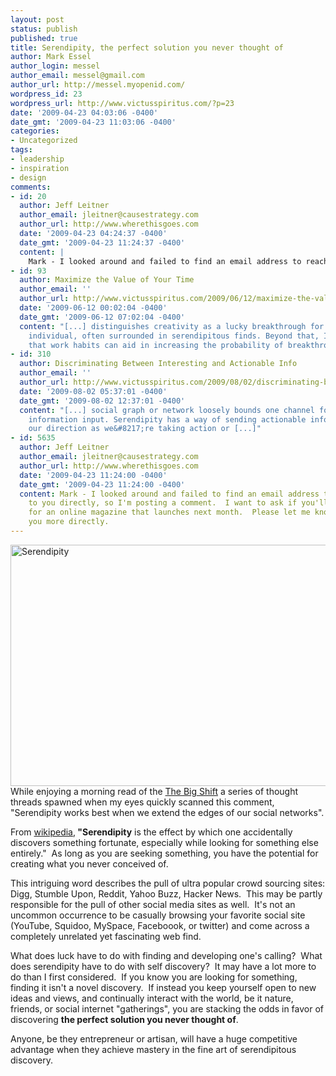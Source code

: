 ```yaml
---
layout: post
status: publish
published: true
title: Serendipity, the perfect solution you never thought of
author: Mark Essel
author_login: messel
author_email: messel@gmail.com
author_url: http://messel.myopenid.com/
wordpress_id: 23
wordpress_url: http://www.victusspiritus.com/?p=23
date: '2009-04-23 04:03:06 -0400'
date_gmt: '2009-04-23 11:03:06 -0400'
categories:
- Uncategorized
tags:
- leadership
- inspiration
- design
comments:
- id: 20
  author: Jeff Leitner
  author_email: jleitner@causestrategy.com
  author_url: http://www.wherethisgoes.com
  date: '2009-04-23 04:24:37 -0400'
  date_gmt: '2009-04-23 11:24:37 -0400'
  content: |
    Mark - I looked around and failed to find an email address to reach out to you directly, so I'm posting a comment.  I want to ask if you'll do some writing for an online magazine that launches next month.  Please let me know how to reach you more directly.
- id: 93
  author: Maximize the Value of Your Time
  author_email: ''
  author_url: http://www.victusspiritus.com/2009/06/12/maximize-the-value-of-your-time/
  date: '2009-06-12 00:02:04 -0400'
  date_gmt: '2009-06-12 07:02:04 -0400'
  content: "[...] distinguishes creativity as a lucky breakthrough for a hardworking
    individual, often surrounded in serendipitous finds. Beyond that, I am confident
    that work habits can aid in increasing the probability of breakthrough [...]"
- id: 310
  author: Discriminating Between Interesting and Actionable Info
  author_email: ''
  author_url: http://www.victusspiritus.com/2009/08/02/discriminating-between-interesting-and-actionable-info/
  date: '2009-08-02 05:37:01 -0400'
  date_gmt: '2009-08-02 12:37:01 -0400'
  content: "[...] social graph or network loosely bounds one channel for our actionable
    information input. Serendipity has a way of sending actionable information in
    our direction as we&#8217;re taking action or [...]"
- id: 5635
  author: Jeff Leitner
  author_email: jleitner@causestrategy.com
  author_url: http://www.wherethisgoes.com
  date: '2009-04-23 11:24:00 -0400'
  date_gmt: '2009-04-23 11:24:00 -0400'
  content: Mark - I looked around and failed to find an email address to reach out
    to you directly, so I'm posting a comment.  I want to ask if you'll do some writing
    for an online magazine that launches next month.  Please let me know how to reach
    you more directly.
---
```

<p style="text-align: left;"><a style="display: inline;" href="http://www.flickr.com/photos/evoo73/"><img class="at-xid-6a0111688fdbcb970c01156f4df343970c image-full aligncenter" style="border: 0pt none;" title="Serendipity" src="http://messel.typepad.com/.a/6a0111688fdbcb970c01156f4df343970c-800wi" border="0" alt="Serendipity" width="560" height="386" /></a><br />
While enjoying a morning read of the <a href="http://blogs.harvardbusiness.org/bigshift/2009/04/four-ways-to-use-serendipity-t.html">The Big Shift</a> a series of thought threads spawned when my eyes quickly scanned this comment, "Serendipity works best when we extend the edges of our social networks".</p>
<p>From <a href="http://en.wikipedia.org/wiki/Serendipity">wikipedia</a>,<strong> "Serendipity</strong> is the effect by which one accidentally discovers something fortunate, especially while looking for something else entirely."  As long as you are seeking something, you have the potential for creating what you never conceived of.</p>
<p>This intriguing word describes the pull of ultra popular crowd sourcing sites: Digg, Stumble Upon, Reddit, Yahoo Buzz, Hacker News.  This may be partly responsible for the pull of other social media sites as well.  It's not an uncommon occurrence to be casually browsing your favorite social site (YouTube, Squidoo, MySpace, Faceboook, or twitter) and come across a completely unrelated yet fascinating web find.</p>
<p>What does luck have to do with finding and developing one's calling?  What does serendipity have to do with self discovery?  It may have a lot more to do than I first considered.  If you know you are looking for something, finding it isn't a novel discovery.  If instead you keep yourself open to new ideas and views, and continually interact with the world, be it nature, friends, or social internet "gatherings", you are stacking the odds in favor of discovering <strong>the perfect solution you never thought of</strong>.</p>
<p>Anyone, be they entrepreneur or artisan, will have a huge competitive advantage when they achieve mastery in the fine art of serendipitous discovery.</p>
